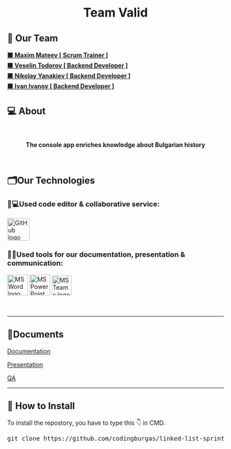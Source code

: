 <h1 align="center">Team Valid</h1>

## 🧒 Our Team

<b>
<a href = “https://github.com/MPMateev22”> 🟥 Maxim Mateev [ Scrum Trainer ] </a><br>
<a href = “https://github.com/VBTodorov22”> 🟩 Veselin Todorov [ Backend Developer ] </a><br>
<a href = “https://github.com/NKYanakiev22”> 🟩 Nikolay Yanakiev  [ Backend Developer ] </a><br>
<a href = “https://github.com/IMIvanov22”> 🟥 Ivan Ivanov [ Backend Developer ] </a><br>
</b>

## 💻 About

<br>
<b><p align="center">The console app enriches knowledge about Bulgarian history</p></b>
<br>

## 🗂️Our Technologies

### 👨💻Used code editor & collaborative service:

<p align="left">
    <a href="https://github.com/"><img src="https://img.icons8.com/nolan/344/github.png" alt="GitHub logo" width=52px /></a>
</p>

### 🔨📄Used tools for our documentation, presentation & communication:

<p align="left">
    <a href="https://www.microsoft.com/en-ww/microsoft-365/word"><img src="https://img.icons8.com/color/344/ms-word.png" alt="MS Word logo" width=48px /></a>
    <a href="https://www.microsoft.com/en-ww/microsoft-365/powerpoint"><img src="https://img.icons8.com/color/344/ms-powerpoint.png" alt="MS PowerPoint logo" width=48px /></a>
    <a href="https://www.microsoft.com/en/microsoft-teams/group-chat-software"><img src="https://img.icons8.com/color/344/microsoft-teams.png" alt = "MS Teams logo" width=46px /></a>
</p>

<br>
<hr>

## 📄Documents

<a href="https://github.com/codingburgas/linked-list-sprint-project-valid/blob/main/docs/Valid_Documentation.docx">Documentation </a>

<a href="https://github.com/codingburgas/linked-list-sprint-project-valid/blob/main/docs/Vaild.pptx">Presentation </a>

<a href="">QA </a>

<hr>

## 📩 How to Install

<p>To install the repostory, you have to type this 👇 in CMD.
<pre>git clone https://github.com/codingburgas/linked-list-sprint-project-valid.git</pre>

